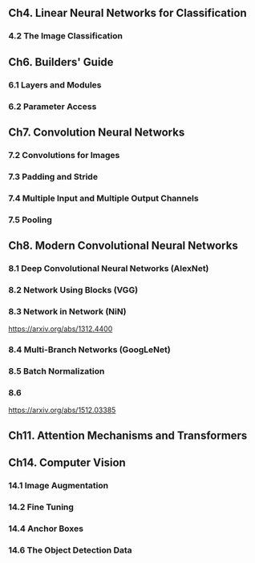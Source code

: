 ## Ch4. Linear Neural Networks for Classification

### 4.2 The Image Classification

## Ch6. Builders' Guide

### 6.1 Layers and Modules

### 6.2 Parameter Access

[//]: # (### 6.3 Parameter Management)

## Ch7. Convolution Neural Networks

### 7.2 Convolutions for Images

### 7.3 Padding and Stride

### 7.4 Multiple Input and Multiple Output Channels

### 7.5 Pooling

## Ch8. Modern Convolutional Neural Networks

### 8.1 Deep Convolutional Neural Networks (AlexNet)

### 8.2 Network Using Blocks (VGG)

### 8.3 Network in Network (NiN)
https://arxiv.org/abs/1312.4400

### 8.4 Multi-Branch Networks (GoogLeNet)

### 8.5 Batch Normalization

### 8.6
https://arxiv.org/abs/1512.03385

## Ch11. Attention Mechanisms and Transformers


## Ch14. Computer Vision

### 14.1 Image Augmentation

### 14.2 Fine Tuning

### 14.4 Anchor Boxes

### 14.6 The Object Detection Data



